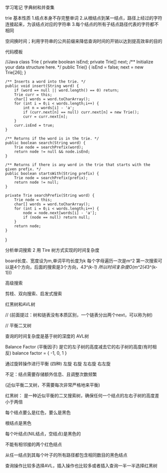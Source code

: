 学习笔记
字典树和并查集

trie
基本性质
1.结点本身不存完整单词
2.从根结点到某一结点，路径上经过的字符连接起来，为该结点对应的字符串
3.每个结点的所有子结点路径代表的字符都不相同

空间换时间；利用字符串的公共前缀来降低查询时间的开销以达到提高效率的目的

代码模板

//Java
class Trie {
    private boolean isEnd;
    private Trie[] next;
    /** Initialize your data structure here. */
    public Trie() {
        isEnd = false;
        next = new Trie[26];
    }

    /** Inserts a word into the trie. */
    public void insert(String word) {
        if (word == null || word.length() == 0) return;
        Trie curr = this;
        char[] words = word.toCharArray();
        for (int i = 0;i < words.length;i++) {
            int n = words[i] - 'a';
            if (curr.next[n] == null) curr.next[n] = new Trie();
            curr = curr.next[n];
        }
        curr.isEnd = true;
    }

    /** Returns if the word is in the trie. */
    public boolean search(String word) {
        Trie node = searchPrefix(word);
        return node != null && node.isEnd;
    }

    /** Returns if there is any word in the trie that starts with the given prefix. */
    public boolean startsWith(String prefix) {
        Trie node = searchPrefix(prefix);
        return node != null;
    }

    private Trie searchPrefix(String word) {
        Trie node = this;
        char[] words = word.toCharArray();
        for (int i = 0;i < words.length;i++) {
            node = node.next[words[i] - 'a'];
            if (node == null) return null;
        }
        return node;
    }
}


分析单词搜索 2 用 Tire 树方式实现的时间复杂度

board长度、宽度设为m,单词平均长度为k
每个字母遍历一次是m^2
第一次搜索可以是4个方向，后面的搜索是3个方向，4*3^(k-1)
所以时间复杂度O(m^2(4*3^(k-1)))

高级搜索

剪枝、双向搜索、启发式搜索


红黑树和AVL树

// (前面提过：树和链表没有本质区别，一个链表分出两个next，可以称为树)

// 平衡二叉树

查询的时间复杂度是基于树的深度的
AVL树

Balance Factor (平衡因子)
是它的左子树的高度减去它的右子树的高度(有时相反) balance factor = { -1, 0, 1 }

通过旋转操作进行平衡 (四种) 左旋 右旋 左右旋 右左旋

不足：结点需要存储额外信息、且调整次数频繁

(近似平衡二叉树，不需要每次非常严格地来平衡)

红黑树：
是一种近似平衡的二叉搜索树，确保任何一个结点的左右子树的高度差小于两倍

每个结点要么是红色，要么是黑色

根结点是黑色

每个叶结点(NIL结点，空结点)是黑色的

不能有相邻接的两个红色结点

从任一结点到其每个叶子的所有路径都包含相同数目的黑色结点

查询操作比较多选择AVL，插入操作也比较多或者插入查询一半一半选择红黑树
